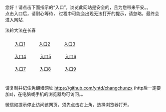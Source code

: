 您好！请点击下面指示的“入口”，浏览此网站是安全的，且为您带来平安。。 <br/>
点击入口后，请耐心等待， 过程中可能会出现无法打开的提示，请忽略，最终会进入网站. </br>

法轮大法在长春<br/>
<div style="padding:10px"><a style="margin:20px" target="_blank" href="https://d17fgxpklz1x0u.cloudfront.net/2Qpsp?zqwvxn" id="ccLink1" rel="nofollow">入口1</a> <a target="_blank" style="margin:20px" href="https://d509z8xlypnj3.cloudfront.net/2Qpsp?vvegudv" id="ccLink2" rel="nofollow">入口2</a> <a style="margin:20px" target="_blank" href="https://d23nt3zho6xujj.cloudfront.net/2Qpsp?nyokpja" id="ccLink3" rel="nofollow">入口3</a></div>

<div style="padding:10px" ><a style="margin:20px" target="_blank" href="https://d17fgxpklz1x0u.cloudfront.net/2Qpsp?zqwvxn" id="ccLink4" rel="nofollow">入口4</a> <a style="margin:20px" href="https://d509z8xlypnj3.cloudfront.net/2Qpsp?vvegudv" target="_blank" id="ccLink5" rel="nofollow">入口5</a> <a style="margin:20px" href="https://d23nt3zho6xujj.cloudfront.net/2Qpsp?nyokpja" target="_blank" id="ccLink6" rel="nofollow">入口6</a></div>

<div style="padding:10px"><a style="margin:20px" target="_blank" href="https://d17fgxpklz1x0u.cloudfront.net/2Qpsp?zqwvxn" id="ccLink7" rel="nofollow">入口7</a> <a style="margin:20px" href="https://d509z8xlypnj3.cloudfront.net/2Qpsp?vvegudv" target="_blank" id="ccLink8" rel="nofollow">入口8</a> <a style="margin:20px" target="_blank" href="https://d23nt3zho6xujj.cloudfront.net/2Qpsp?nyokpja" id="ccLink9" rel="nofollow">入口9</a></div>

<br/>



请复制并记住免翻墙网址 https://github.com/yntd/changchunzx (http后一定要加s)，在电脑或手机的浏览器均可访问。。<br/>

微信如提示停止访问该网页，须先点击右上角，选择浏览器打开。
